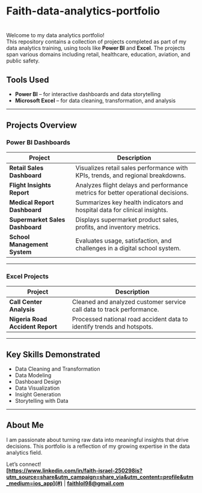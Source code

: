 # Faith-data-analytics-portfolio
# 
Welcome to my data analytics portfolio!  
This repository contains a collection of projects completed as part of my data analytics training, using tools like **Power BI** and **Excel**. The projects span various domains including retail, healthcare, education, aviation, and public safety.

## Tools Used
- **Power BI** – for interactive dashboards and data storytelling  
- **Microsoft Excel** – for data cleaning, transformation, and analysis

---

##  Projects Overview

###  Power BI Dashboards
| Project | Description |
|--------|-------------|
| **Retail Sales Dashboard** | Visualizes retail sales performance with KPIs, trends, and regional breakdowns. |
| **Flight Insights Report** | Analyzes flight delays and performance metrics for better operational decisions. |
| **Medical Report Dashboard** | Summarizes key health indicators and hospital data for clinical insights. |
| **Supermarket Sales Dashboard** | Displays supermarket product sales, profits, and inventory metrics. |
| **School Management System** | Evaluates usage, satisfaction, and challenges in a digital school system. |

---

###  Excel Projects
| Project | Description |
|--------|-------------|
| **Call Center Analysis** | Cleaned and analyzed customer service call data to track performance. |
| **Nigeria Road Accident Report** | Processed national road accident data to identify trends and hotspots. |

---

##  Key Skills Demonstrated
- Data Cleaning and Transformation  
- Data Modeling  
- Dashboard Design  
- Data Visualization  
- Insight Generation  
- Storytelling with Data

---
##  About Me
I am passionate about turning raw data into meaningful insights that drive decisions. This portfolio is a reflection of my growing expertise in the data analytics field.

Let’s connect!  
**[https://www.linkedin.com/in/faith-israel-250298is?utm_source=share&utm_campaign=share_via&utm_content=profile&utm_medium=ios_app](#)** | **[faithlol98@gmail.com](#)**

